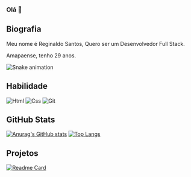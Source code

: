 ### Olá 👋

## Biografia
Meu nome é Reginaldo Santos, Quero ser um Desenvolvedor Full Stack.

Amapaense, tenho 29 anos.

 ![Snake animation](https://github.com/rd-santos0/rd-santos0/blob/output/github-contribution-grid-snake.svg)

## Habilidade

![Html](https://img.shields.io/badge/HTML5-E34F26?style=for-the-badge&logo=html5&logoColor=white)
![Css](https://img.shields.io/badge/CSS3-1572B6?style=for-the-badge&logo=css3&logoColor=white)
![Git](https://img.shields.io/badge/GIT-E44C30?style=for-the-badge&logo=git&logoColor=white)

## GitHub Stats

[![Anurag's GitHub stats](https://github-readme-stats.vercel.app/api?username=rd-santos0&theme=radical)](https://github.com/anuraghazra/github-readme-stats)
[![Top Langs](https://github-readme-stats.vercel.app/api/top-langs/?username=rd-santos0&theme=radical)](https://github.com/anuraghazra/github-readme-stats)

## Projetos

[![Readme Card](https://github-readme-stats.vercel.app/api/pin/?username=rd-santos0&repo=reginaldo-santos.github.io&theme=radical)](https://github.com/anuraghazra/github-readme-stats)
